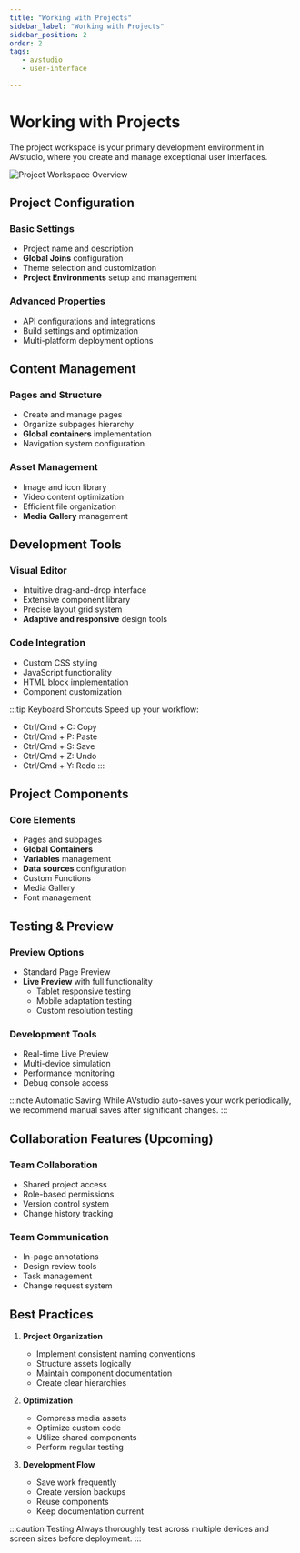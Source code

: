 ```yaml
---
title: "Working with Projects"
sidebar_label: "Working with Projects"
sidebar_position: 2
order: 2
tags:
   - avstudio
   - user-interface
   
---
```


# Working with Projects

The project workspace is your primary development environment in AVstudio, where you create and manage exceptional user interfaces.

![Project Workspace Overview](./img/working-with-project.png)

## Project Configuration

### Basic Settings
- Project name and description
- **Global Joins** configuration
- Theme selection and customization
- **Project Environments** setup and management

### Advanced Properties
- API configurations and integrations
- Build settings and optimization
- Multi-platform deployment options

## Content Management

### Pages and Structure
- Create and manage pages
- Organize subpages hierarchy
- **Global containers** implementation
- Navigation system configuration

### Asset Management
- Image and icon library
- Video content optimization
- Efficient file organization
- **Media Gallery** management

## Development Tools

### Visual Editor
- Intuitive drag-and-drop interface
- Extensive component library
- Precise layout grid system
- **Adaptive and responsive** design tools

### Code Integration
- Custom CSS styling
- JavaScript functionality
- HTML block implementation
- Component customization

:::tip Keyboard Shortcuts
Speed up your workflow:
- Ctrl/Cmd + C: Copy
- Ctrl/Cmd + P: Paste
- Ctrl/Cmd + S: Save
- Ctrl/Cmd + Z: Undo
- Ctrl/Cmd + Y: Redo
:::

## Project Components

### Core Elements
- Pages and subpages
- **Global Containers**
- **Variables** management
- **Data sources** configuration
- Custom Functions
- Media Gallery
- Font management

## Testing & Preview

### Preview Options
- Standard Page Preview
- **Live Preview** with full functionality
  - Tablet responsive testing
  - Mobile adaptation testing
  - Custom resolution testing

### Development Tools
- Real-time Live Preview
- Multi-device simulation
- Performance monitoring
- Debug console access

:::note Automatic Saving
While AVstudio auto-saves your work periodically, we recommend manual saves after significant changes.
:::

## Collaboration Features (Upcoming)

### Team Collaboration
- Shared project access
- Role-based permissions
- Version control system
- Change history tracking

### Team Communication
- In-page annotations
- Design review tools
- Task management
- Change request system

## Best Practices

1. **Project Organization**
   - Implement consistent naming conventions
   - Structure assets logically
   - Maintain component documentation
   - Create clear hierarchies

2. **Optimization**
   - Compress media assets
   - Optimize custom code
   - Utilize shared components
   - Perform regular testing

3. **Development Flow**
   - Save work frequently
   - Create version backups
   - Reuse components
   - Keep documentation current

:::caution Testing
Always thoroughly test across multiple devices and screen sizes before deployment.
:::